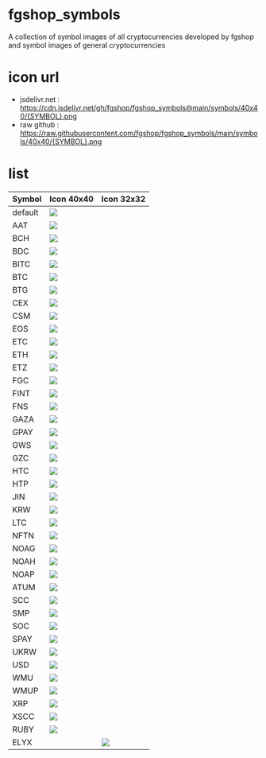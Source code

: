 # fgshop_symbols
A collection of symbol images of all cryptocurrencies developed by fgshop and symbol images of general cryptocurrencies

# icon url
* jsdelivr.net : https://cdn.jsdelivr.net/gh/fgshop/fgshop_symbols@main/symbols/40x40/{SYMBOL}.png 
* raw github : https://raw.githubusercontent.com/fgshop/fgshop_symbols/main/symbols/40x40/{SYMBOL}.png

# list
| Symbol | Icon 40x40 | Icon 32x32 |
|--------|------------|------------|
| default | ![](https://cdn.jsdelivr.net/gh/fgshop/fgshop_symbols@main/symbols/40x40/default.png) |  |
| AAT | ![](https://cdn.jsdelivr.net/gh/fgshop/fgshop_symbols@main/symbols/40x40/AAT.png) |  |
| BCH | ![](https://cdn.jsdelivr.net/gh/fgshop/fgshop_symbols@main/symbols/40x40/BCH.png) |  |
| BDC | ![](https://cdn.jsdelivr.net/gh/fgshop/fgshop_symbols@main/symbols/40x40/BDC.png) |  |
| BITC | ![](https://cdn.jsdelivr.net/gh/fgshop/fgshop_symbols@main/symbols/40x40/BITC.png) |  |
| BTC | ![](https://cdn.jsdelivr.net/gh/fgshop/fgshop_symbols@main/symbols/40x40/BTC.png) |  |
| BTG | ![](https://cdn.jsdelivr.net/gh/fgshop/fgshop_symbols@main/symbols/40x40/BTG.png) |  |
| CEX | ![](https://cdn.jsdelivr.net/gh/fgshop/fgshop_symbols@main/symbols/40x40/CEX.png) |  |
| CSM | ![](https://cdn.jsdelivr.net/gh/fgshop/fgshop_symbols@main/symbols/40x40/CSM.png) |  |
| EOS | ![](https://cdn.jsdelivr.net/gh/fgshop/fgshop_symbols@main/symbols/40x40/EOS.png) |  |
| ETC | ![](https://cdn.jsdelivr.net/gh/fgshop/fgshop_symbols@main/symbols/40x40/ETC.png) |  |
| ETH | ![](https://cdn.jsdelivr.net/gh/fgshop/fgshop_symbols@main/symbols/40x40/ETH.png) |  |
| ETZ | ![](https://cdn.jsdelivr.net/gh/fgshop/fgshop_symbols@main/symbols/40x40/ETZ.png) |  |
| FGC | ![](https://cdn.jsdelivr.net/gh/fgshop/fgshop_symbols@main/symbols/40x40/FGC.png) |  |
| FINT | ![](https://cdn.jsdelivr.net/gh/fgshop/fgshop_symbols@main/symbols/40x40/FINT.png) |  |
| FNS | ![](https://cdn.jsdelivr.net/gh/fgshop/fgshop_symbols@main/symbols/40x40/FNS.png) |  |
| GAZA | ![](https://cdn.jsdelivr.net/gh/fgshop/fgshop_symbols@main/symbols/40x40/GAZA.png) |  |
| GPAY | ![](https://cdn.jsdelivr.net/gh/fgshop/fgshop_symbols@main/symbols/40x40/GPAY.png) |  |
| GWS | ![](https://cdn.jsdelivr.net/gh/fgshop/fgshop_symbols@main/symbols/40x40/GWS.png) |  |
| GZC | ![](https://cdn.jsdelivr.net/gh/fgshop/fgshop_symbols@main/symbols/40x40/GZC.png) |  |
| HTC | ![](https://cdn.jsdelivr.net/gh/fgshop/fgshop_symbols@main/symbols/40x40/HTC.png) |  |
| HTP | ![](https://cdn.jsdelivr.net/gh/fgshop/fgshop_symbols@main/symbols/40x40/HTP.png) |  |
| JIN | ![](https://cdn.jsdelivr.net/gh/fgshop/fgshop_symbols@main/symbols/40x40/JIN.png) |  |
| KRW | ![](https://cdn.jsdelivr.net/gh/fgshop/fgshop_symbols@main/symbols/40x40/KRW.png) |  |
| LTC | ![](https://cdn.jsdelivr.net/gh/fgshop/fgshop_symbols@main/symbols/40x40/LTC.png) |  |
| NFTN | ![](https://cdn.jsdelivr.net/gh/fgshop/fgshop_symbols@main/symbols/40x40/NFTN.png) |  |
| NOAG | ![](https://cdn.jsdelivr.net/gh/fgshop/fgshop_symbols@main/symbols/40x40/NOAG.png) |  |
| NOAH | ![](https://cdn.jsdelivr.net/gh/fgshop/fgshop_symbols@main/symbols/40x40/NOAH.png) |  |
| NOAP | ![](https://cdn.jsdelivr.net/gh/fgshop/fgshop_symbols@main/symbols/40x40/NOAP.png) |  |
| ATUM | ![](https://cdn.jsdelivr.net/gh/fgshop/fgshop_symbols@main/symbols/40x40/ATUM.png) |  |
| SCC | ![](https://cdn.jsdelivr.net/gh/fgshop/fgshop_symbols@main/symbols/40x40/SCC.png) |  |
| SMP | ![](https://cdn.jsdelivr.net/gh/fgshop/fgshop_symbols@main/symbols/40x40/SMP.png) |  |
| SOC | ![](https://cdn.jsdelivr.net/gh/fgshop/fgshop_symbols@main/symbols/40x40/SOC.png) |  |
| SPAY | ![](https://cdn.jsdelivr.net/gh/fgshop/fgshop_symbols@main/symbols/40x40/SPAY.png) |  |
| UKRW | ![](https://cdn.jsdelivr.net/gh/fgshop/fgshop_symbols@main/symbols/40x40/UKRW.png) |  |
| USD | ![](https://cdn.jsdelivr.net/gh/fgshop/fgshop_symbols@main/symbols/40x40/USD.png) |  |
| WMU | ![](https://cdn.jsdelivr.net/gh/fgshop/fgshop_symbols@main/symbols/40x40/WMU.png) |  |
| WMUP | ![](https://cdn.jsdelivr.net/gh/fgshop/fgshop_symbols@main/symbols/40x40/WMUP.png) |  |
| XRP | ![](https://cdn.jsdelivr.net/gh/fgshop/fgshop_symbols@main/symbols/40x40/XRP.png) |  |
| XSCC | ![](https://cdn.jsdelivr.net/gh/fgshop/fgshop_symbols@main/symbols/40x40/XSCC.png) |  |
| RUBY | ![](https://cdn.jsdelivr.net/gh/fgshop/fgshop_symbols@main/symbols/40x40/RUBY.png) |  |
| ELYX |  | ![](https://cdn.jsdelivr.net/gh/fgshop/fgshop_symbols@main/symbols/32x32/ELYX.png) |
